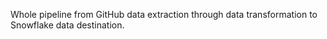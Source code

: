 Whole pipeline from GitHub data extraction through data transformation to Snowflake data destination.

